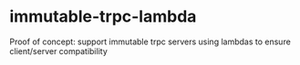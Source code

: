 # immutable-trpc-lambda
Proof of concept: support immutable trpc servers using lambdas to ensure client/server compatibility
